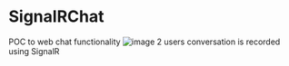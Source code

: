 # SignalRChat
POC to web chat functionality
![image](https://user-images.githubusercontent.com/91588590/193272483-a50e1042-1070-4f78-98e4-003b75cb4694.png)
2 users conversation is recorded using SignalR

